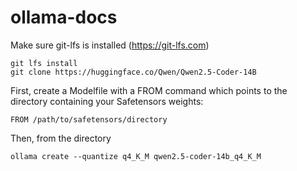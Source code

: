 # ollama-docs

Make sure git-lfs is installed (https://git-lfs.com)
```
git lfs install
git clone https://huggingface.co/Qwen/Qwen2.5-Coder-14B
```
First, create a Modelfile with a FROM command which points to the directory containing your Safetensors weights:
```
FROM /path/to/safetensors/directory
```

Then, from the directory
```
ollama create --quantize q4_K_M qwen2.5-coder-14b_q4_K_M
```

